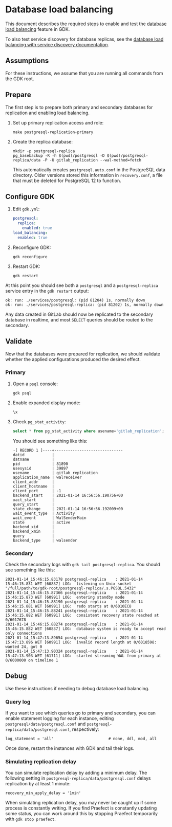 # Database load balancing

This document describes the required steps to enable and test the [database load balancing](https://docs.gitlab.com/ee/administration/database_load_balancing.html) feature in GDK.

To also test service discovery for database replicas, see the [database load balancing with service discovery documentation](database_load_balancing_with_service_discovery.md).

## Assumptions

For these instructions, we assume that you are running all commands from the GDK root.

## Prepare

The first step is to prepare both primary and secondary databases for replication and enabling load balancing.

1. Set up primary replication access and role:

    ```shell
    make postgresql-replication-primary
    ```

1. Create the replica database:

    ```shell
    mkdir -p postgresql-replica
    pg_basebackup -R -h $(pwd)/postgresql -D $(pwd)/postgresql-replica/data -P -U gitlab_replication --wal-method=fetch
    ```

   This automatically creates `postgresql.auto.conf` in the PostgreSQL data directory. Older
   versions stored this information in `recovery.conf`, a file that must be deleted for
   PostgreSQL 12 to function.

## Configure GDK

1. Edit `gdk.yml`:

   ```yaml
   postgresql:
     replica:
       enabled: true
   load_balancing:
     enabled: true
   ```

1. Reconfigure GDK:

    ```shell
    gdk reconfigure
    ```

1. Restart GDK:

    ```shell
    gdk restart
    ```

At this point you should see both a `postgresql` and a `postgresql-replica` service entry in the `gdk restart` output:

```plaintext
ok: run: ./services/postgresql: (pid 81204) 1s, normally down
ok: run: ./services/postgresql-replica: (pid 81202) 1s, normally down
```

Any data created in GitLab should now be replicated to the secondary database in realtime, and most `SELECT` queries should be routed to the secondary.

## Validate

Now that the databases were prepared for replication, we should validate whether the applied configurations produced the desired effect.

### Primary

1. Open a `psql` console:

    ```shell
    gdk psql
    ```

1. Enable expanded display mode:

    ```plaintext
    \x
    ```

1. Check `pg_stat_activity`:

    ```sql
    select * from pg_stat_activity where usename='gitlab_replication';
    ```

    You should see something like this:

    ```plaintext
    -[ RECORD 1 ]----+------------------------------
    datid            |
    datname          |
    pid              | 81890
    usesysid         | 39897
    usename          | gitlab_replication
    application_name | walreceiver
    client_addr      |
    client_hostname  |
    client_port      | -1
    backend_start    | 2021-01-14 16:56:56.190756+00
    xact_start       |
    query_start      |
    state_change     | 2021-01-14 16:56:56.192009+00
    wait_event_type  | Activity
    wait_event       | WalSenderMain
    state            | active
    backend_xid      |
    backend_xmin     |
    query            |
    backend_type     | walsender
    ```

### Secondary

Check the secondary logs with `gdk tail postgresql-replica`. You should see something like this:

```plaintext
2021-01-14_15:46:15.83178 postgresql-replica    : 2021-01-14 15:46:15.831 WET [60837] LOG:  listening on Unix socket "/full/path/to/gdk-root/postgresql-replica/.s.PGSQL.5432"
2021-01-14_15:46:15.87366 postgresql-replica    : 2021-01-14 15:46:15.873 WET [60991] LOG:  entering standby mode
2021-01-14_15:46:15.88190 postgresql-replica    : 2021-01-14 15:46:15.881 WET [60991] LOG:  redo starts at 0/6010EC8
2021-01-14_15:46:15.88241 postgresql-replica    : 2021-01-14 15:46:15.882 WET [60991] LOG:  consistent recovery state reached at 0/6017678
2021-01-14_15:46:15.88274 postgresql-replica    : 2021-01-14 15:46:15.882 WET [60837] LOG:  database system is ready to accept read only connections
2021-01-14_15:47:13.89654 postgresql-replica    : 2021-01-14 15:47:13.896 WET [60991] LOG:  invalid record length at 0/6018598: wanted 24, got 0
2021-01-14_15:47:13.90324 postgresql-replica    : 2021-01-14 15:47:13.903 WET [61711] LOG:  started streaming WAL from primary at 0/6000000 on timeline 1
```

## Debug

Use these instructions if needing to debug database load balancing.

### Query log

If you want to see which queries go to primary and secondary, you can enable statement logging for each instance, editing `postgresql/data/postgresql.conf` and `postgresql-replica/data/postgresql.conf`, respectively:

```plaintext
log_statement = 'all'                        # none, ddl, mod, all
```

Once done, restart the instances with GDK and tail their logs.

### Simulating replication delay

You can simulate replication delay by adding a minimum delay. The
following setting in `postgresql-replica/data/postgresql.conf` delays
replication by at least 1 minute:

```plaintext
recovery_min_apply_delay = '1min'
```

When simulating replication delay, you may never be caught up if some process is constantly writing. If you find Praefect is constantly
updating some status, you can work around this by stopping Praefect temporarily with `gdk stop praefect`.
